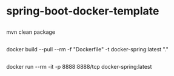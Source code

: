 # spring-boot-docker-template

##
mvn clean package

##
docker build --pull --rm -f "Dockerfile" -t docker-spring:latest "."

##
docker run --rm -it -p 8888:8888/tcp docker-spring:latest
